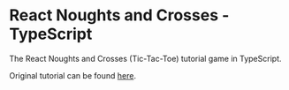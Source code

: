 # React Noughts and Crosses - TypeScript

The React Noughts and Crosses (Tic-Tac-Toe) tutorial game in TypeScript.

Original tutorial can be found [here](https://facebook.github.io/react/tutorial/tutorial.html).
